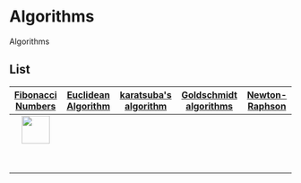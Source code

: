 # Algorithms
Algorithms

## List

| [Fibonacci Numbers](https://google.com)|[Euclidean Algorithm](https://github.com)|[karatsuba's algorithm](https://instagram.com)|[Goldschmidt algorithms](aw)|[Newton-Raphson](awdaw)|
|:------------:|:-----------:|:------------:|:---------------:|:------------:|
|<img src="https://www.thoughtco.com/thmb/GedPuczVYOUzeeN0FEvz4SetCwo=/1800x1800/smart/filters:no_upscale()/Leonardo-Pisano-Fibonacci-f9d544e22fb147fea36f99b4dcd77f50.jpg" style="width:50px;">|             |              |                 |              |
|              |             |              |                 |              |
|              |             |              |                 |              |
|              |             |              |                 |              |
|              |             |              |                 |              |
|              |             |              |                 |              |
|              |             |              |                 |              |
|              |             |              |                 |              |
|              |             |              |                 |              |

